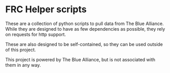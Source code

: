 # FRC Helper scripts

These are a collection of python scripts to pull data from The Blue Alliance.  While they are designed to have as few dependencies as possible, they rely on requests for http support.

These are also designed to be self-contained, so they can be used outside of this project.

This project is powered by The Blue Alliance, but is not associated with them in any way.

